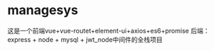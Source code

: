 # managesys
这是一个前端vue+vue-routet+element-ui+axios+es6+promise   后端：express + node + mysql + jwt_node中间件的全栈项目

